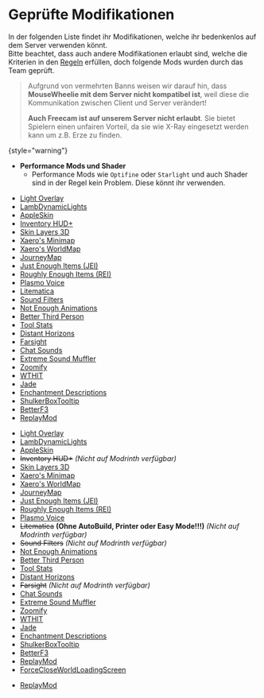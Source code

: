 [rules]: survival-rules "Zurück zu den Regeln"

[replaymod]: https://www.replaymod.com/

# Geprüfte Modifikationen

In der folgenden Liste findet ihr Modifikationen, welche ihr bedenkenlos auf dem Server verwenden
könnt.\
Bitte beachtet, dass auch andere Modifikationen erlaubt sind, welche die Kriterien in
den [Regeln](survival-rules.md) erfüllen, doch folgende Mods wurden durch das Team geprüft.

> Aufgrund von vermehrten Banns weisen wir darauf hin, dass **MouseWheelie mit dem Server nicht kompatibel ist**,
> weil diese die Kommunikation zwischen Client und Server verändert!
> 
> **Auch Freecam ist auf unserem Server nicht erlaubt**. 
> Sie bietet Spielern einen unfairen Vorteil, da sie wie X-Ray eingesetzt werden kann um z.B. Erze zu finden.
> 
{style="warning"}

- **Performance Mods und Shader**
    - Performance Mods wie `Optifine` oder `Starlight` und auch Shader sind in der Regel kein Problem.
      Diese könnt ihr verwenden.

<tabs>
<tab title="CurseForge" group-key="mod-launcher-curse-forge">

- [Light Overlay](https://www.curseforge.com/minecraft/mc-mods/light-overlay)
- [LambDynamicLights](https://www.curseforge.com/minecraft/mc-mods/lambdynamiclights)
- [AppleSkin](https://www.curseforge.com/minecraft/mc-mods/appleskin)
- [Inventory HUD+](https://www.curseforge.com/minecraft/mc-mods/inventory-hud-forge)
- [Skin Layers 3D](https://www.curseforge.com/minecraft/mc-mods/skin-layers-3d)
- [Xaero's Minimap](https://www.curseforge.com/minecraft/mc-mods/xaeros-minimap)
- [Xaero's WorldMap](https://www.curseforge.com/minecraft/mc-mods/xaeros-world-map)
- [JourneyMap](https://www.curseforge.com/minecraft/mc-mods/journeymap)
- [Just Enough Items (JEI)](https://www.curseforge.com/minecraft/mc-mods/jei)
- [Roughly Enough Items (REI)](https://www.curseforge.com/minecraft/mc-mods/roughly-enough-items)
- [Plasmo Voice](https://www.curseforge.com/minecraft/mc-mods/plasmo-voice)
- [Litematica](https://www.curseforge.com/minecraft/mc-mods/litematica)
- [Sound Filters](https://www.curseforge.com/minecraft/mc-mods/sound-filters)
- [Not Enough Animations](https://www.curseforge.com/minecraft/mc-mods/not-enough-animations)
- [Better Third Person](https://www.curseforge.com/minecraft/mc-mods/better-third-person)
- [Tool Stats](https://www.curseforge.com/minecraft/mc-mods/tool-stats)
- [Distant Horizons](https://www.curseforge.com/minecraft/mc-mods/distant-horizons)
- [Farsight](https://www.curseforge.com/minecraft/mc-mods/farsight)
- [Chat Sounds](https://www.curseforge.com/minecraft/mc-mods/chat-sounds)
- [Extreme Sound Muffler](https://www.curseforge.com/minecraft/mc-mods/extreme-sound-muffler)
- [Zoomify](https://www.curseforge.com/minecraft/mc-mods/zoomify)
- [WTHIT](https://www.curseforge.com/minecraft/mc-mods/wthit)
- [Jade](https://www.curseforge.com/minecraft/mc-mods/jade)
- [Enchantment Descriptions](https://www.curseforge.com/minecraft/mc-mods/enchantment-descriptions)
- [ShulkerBoxTooltip](https://www.curseforge.com/minecraft/mc-mods/shulkerboxtooltip)
- [BetterF3](https://www.curseforge.com/minecraft/mc-mods/betterf3)
- [ReplayMod][replaymod]

</tab>
<tab title="Modrinth" group-key="mod-launcher-modrinth">

- [Light Overlay](https://modrinth.com/mod/light-overlay)
- [LambDynamicLights](https://modrinth.com/mod/lambdynamiclights)
- [AppleSkin](https://modrinth.com/mod/appleskin)
- ~~Inventory HUD+~~ _(Nicht auf Modrinth verfügbar)_
- [Skin Layers 3D](https://modrinth.com/mod/3dskinlayers)
- [Xaero's Minimap](https://modrinth.com/mod/xaeros-minimap)
- [Xaero's WorldMap](https://modrinth.com/mod/xaeros-world-map)
- [JourneyMap](https://modrinth.com/mod/journeymap)
- [Just Enough Items (JEI)](https://modrinth.com/mod/jei)
- [Roughly Enough Items (REI)](https://modrinth.com/mod/rei)
- [Plasmo Voice](https://modrinth.com/plugin/plasmo-voice)
- ~~Litematica~~ **(Ohne AutoBuild, Printer oder Easy Mode!!!)** _(Nicht auf Modrinth verfügbar)_
- ~~Sound Filters~~ _(Nicht auf Modrinth verfügbar)_
- [Not Enough Animations](https://modrinth.com/mod/not-enough-animations)
- [Better Third Person](https://modrinth.com/mod/better-third-person)
- [Tool Stats](https://modrinth.com/mod/tool-stats)
- [Distant Horizons](https://modrinth.com/mod/distanthorizons)
- ~~Farsight~~ _(Nicht auf Modrinth verfügbar)_
- [Chat Sounds](https://modrinth.com/mod/chatsounds)
- [Extreme Sound Muffler](https://modrinth.com/mod/extreme_sound_muffler)
- [Zoomify](https://modrinth.com/mod/zoomify)
- [WTHIT](https://modrinth.com/mod/wthit)
- [Jade](https://modrinth.com/mod/jade)
- [Enchantment Descriptions](https://modrinth.com/mod/enchantment-descriptions)
- [ShulkerBoxTooltip](https://modrinth.com/mod/shulkerboxtooltip)
- [BetterF3](https://modrinth.com/mod/betterf3)
- [ReplayMod][replaymod]
- [ForceCloseWorldLoadingScreen](https://modrinth.com/mod/forcecloseworldloadingscreen)

</tab>
</tabs>

- [ReplayMod](https://www.replaymod.com/)
